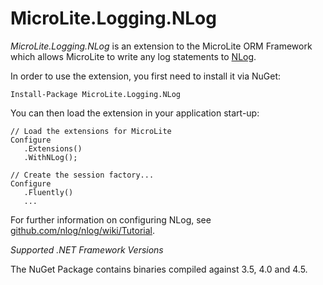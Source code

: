 MicroLite.Logging.NLog
======================

_MicroLite.Logging.NLog_ is an extension to the MicroLite ORM Framework which allows MicroLite to write any log statements to [NLog](http://nlog-project.org/).

In order to use the extension, you first need to install it via NuGet:

    Install-Package MicroLite.Logging.NLog

You can then load the extension in your application start-up:

    // Load the extensions for MicroLite
    Configure
       .Extensions()
       .WithNLog();

    // Create the session factory...
    Configure
       .Fluently()
       ...

For further information on configuring NLog, see [github.com/nlog/nlog/wiki/Tutorial](https://github.com/nlog/nlog/wiki/Tutorial).

_Supported .NET Framework Versions_

The NuGet Package contains binaries compiled against 3.5, 4.0 and 4.5.